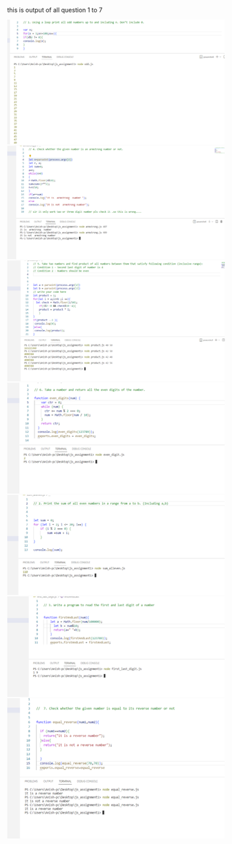 <p> this is output of all question 1 to 7 </p>

<img src="output_image/odd.PNG">
<img src="output_image/armstrong.png">
<img src="output_image/product.png">
<img src="output_image/even.png">
<img src="output_image/sumalleven.png">
<img src="output_image/firstlastdigit.png">
<img src="output_image/equalreverse.png">
